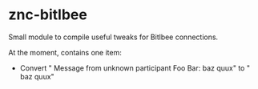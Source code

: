znc-bitlbee
===========

Small module to compile useful tweaks for Bitlbee connections.

At the moment, contains one item:

* Convert "<root> Message from unknown participant Foo Bar: baz quux" to "<FooBar> baz quux"
